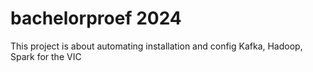 # bachelorproef 2024

This project is about automating installation and config Kafka, Hadoop, Spark for the VIC
